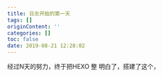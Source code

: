 ```yaml
---
title: 日志开始的第一天
tags: []
originContent: ''
categories: []
toc: false
date: 2019-08-21 12:28:02
---
```


经过N天的努力，终于把HEXO 整 明白了，搭建了这个，